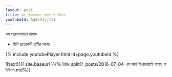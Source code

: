 ```yaml
---
layout: post
title: ওম সারভাথমানে নামায গা টাইমস
youtubeId: Aq9zVIyjt5I
---
```

 
 
 ওম সারভাথমানে নামায  
 
 -  যিনি প্রত্যেকটি প্রাণীর আত্মা 
 
  
 
  
 
 
 
 
 
 


{% include youtubePlayer.html id=page.youtubeId %}
 
[Next]({{ site.baseurl }}{% link  split1/_posts/2016-07-04-ওম সার্ভ বিখ্যাথায়াই নামায গা টাইমস.md%})
 
